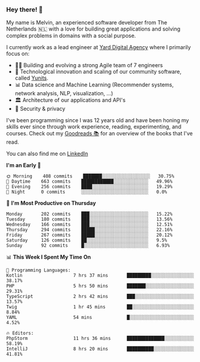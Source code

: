 ### Hey there! 👋

My name is Melvin, an experienced software developer from The Netherlands 🇳🇱 with a love for building great applications and solving complex problems in domains with a social purpose. 

I currently work as a lead engineer at [Yard Digital Agency](https://github.com/yardinternet) where I primarily focus on:

* 👏🏼 Building and evolving a strong Agile team of 7 engineers
* 🚀 Technological innovation and scaling of our community software, called [Yunits](https://www.yunits.com/).
* 📊 Data science and Machine Learning (Recommender systems, network analysis, NLP, visualization, ...)
* 🏛 Architecture of our applications and API's
* 🔐 Security & privacy

I've been programming since I was 12 years old and have been honing my skills ever since through work experience, reading, experimenting, and courses.
Check out my [Goodreads 📚](https://goodreads.com/melvinkoopmans) for an overview of the books that I've read. 

You can also find me on [LinkedIn](https://www.linkedin.com/in/melvinkoopmans)

<!--START_SECTION:waka-->
**I'm an Early 🐤** 

```text
🌞 Morning    408 commits    ███████░░░░░░░░░░░░░░░░░░   30.75% 
🌆 Daytime    663 commits    ████████████░░░░░░░░░░░░░   49.96% 
🌃 Evening    256 commits    ████░░░░░░░░░░░░░░░░░░░░░   19.29% 
🌙 Night      0 commits      ░░░░░░░░░░░░░░░░░░░░░░░░░   0.0%

```
📅 **I'm Most Productive on Thursday** 

```text
Monday       202 commits    ███░░░░░░░░░░░░░░░░░░░░░░   15.22% 
Tuesday      180 commits    ███░░░░░░░░░░░░░░░░░░░░░░   13.56% 
Wednesday    166 commits    ███░░░░░░░░░░░░░░░░░░░░░░   12.51% 
Thursday     294 commits    █████░░░░░░░░░░░░░░░░░░░░   22.16% 
Friday       267 commits    █████░░░░░░░░░░░░░░░░░░░░   20.12% 
Saturday     126 commits    ██░░░░░░░░░░░░░░░░░░░░░░░   9.5% 
Sunday       92 commits     █░░░░░░░░░░░░░░░░░░░░░░░░   6.93%

```


📊 **This Week I Spent My Time On** 

```text
💬 Programming Languages: 
Kotlin                   7 hrs 37 mins       █████████░░░░░░░░░░░░░░░░   38.17% 
PHP                      5 hrs 50 mins       ███████░░░░░░░░░░░░░░░░░░   29.31% 
TypeScript               2 hrs 42 mins       ███░░░░░░░░░░░░░░░░░░░░░░   13.57% 
Twig                     1 hr 45 mins        ██░░░░░░░░░░░░░░░░░░░░░░░   8.84% 
YAML                     54 mins             █░░░░░░░░░░░░░░░░░░░░░░░░   4.52%

🔥 Editors: 
PhpStorm                 11 hrs 36 mins      ██████████████░░░░░░░░░░░   58.19% 
IntelliJ                 8 hrs 20 mins       ██████████░░░░░░░░░░░░░░░   41.81%

```


<!--END_SECTION:waka-->
